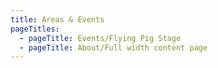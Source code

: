 ```yaml
---
title: Areas & Events
pageTitles:
  - pageTitle: Events/Flying Pig Stage
  - pageTitle: About/Full width content page
---
```


